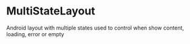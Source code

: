 # MultiStateLayout
Android layout with multiple states used to control when show content, loading, error or empty
